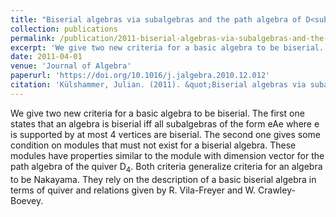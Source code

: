 ```yaml
---
title: "Biserial algebras via subalgebras and the path algebra of D<sub>4</sub>"
collection: publications
permalink: /publication/2011-biserial-algebras-via-subalgebras-and-the-path-algebra-of-d4-1
excerpt: 'We give two new criteria for a basic algebra to be biserial. The first one states that an algebra is biserial iff all subalgebras of the form eAe where e is supported by at most $4$ vertices are biserial. The second one gives some condition on modules that must not exist for a biserial algebra. These modules have properties similar to the module with dimension vector for the path algebra of the quiver $D_4$. Both criteria generalize criteria for an algebra to be Nakayama. They rely on the description of a basic biserial algebra in terms of quiver and relations given by R. Vila-Freyer and W. Crawley-Boevey.'
date: 2011-04-01
venue: 'Journal of Algebra'
paperurl: 'https://doi.org/10.1016/j.jalgebra.2010.12.012'
citation: 'Külshammer, Julian. (2011). &quot;Biserial algebras via subalgebras and the path algebra of D<sub>4</sub>.&quot; <i>Journal of Algebra</i>. 331(1).'
---
```

We give two new criteria for a basic algebra to be biserial. The first one states that an algebra is biserial iff all subalgebras of the form eAe where e is supported by at most 4 vertices are biserial. The second one gives some condition on modules that must not exist for a biserial algebra. These modules have properties similar to the module with dimension vector for the path algebra of the quiver D<sub>4</sub>. Both criteria generalize criteria for an algebra to be Nakayama. They rely on the description of a basic biserial algebra in terms of quiver and relations given by R. Vila-Freyer and W. Crawley-Boevey.
